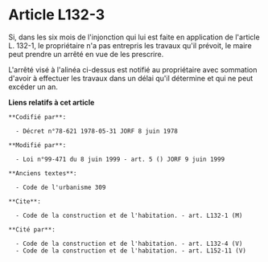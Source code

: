 # Article L132-3

Si, dans les six mois de l'injonction qui lui est faite en application de l'article L. 132-1, le propriétaire n'a pas
entrepris les travaux qu'il prévoit, le maire peut prendre un arrêté en vue de les prescrire.

L'arrêté visé à l'alinéa ci-dessus est notifié au propriétaire avec sommation d'avoir à effectuer les travaux dans un délai
qu'il détermine et qui ne peut excéder un an.

**Liens relatifs à cet article**

	**Codifié par**:

	  - Décret n°78-621 1978-05-31 JORF 8 juin 1978

	**Modifié par**:

	  - Loi n°99-471 du 8 juin 1999 - art. 5 () JORF 9 juin 1999

	**Anciens textes**:

	  - Code de l'urbanisme 309

	**Cite**:

	  - Code de la construction et de l'habitation. - art. L132-1 (M)

	**Cité par**:

	  - Code de la construction et de l'habitation. - art. L132-4 (V)
	  - Code de la construction et de l'habitation. - art. L152-11 (V)
